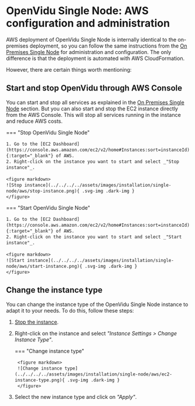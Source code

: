 # OpenVidu Single Node: AWS configuration and administration

AWS deployment of OpenVidu Single Node is internally identical to the on-premises deployment, so you can follow the same instructions from the [On Premises Single Node](./on-premises.md) for administration and configuration. The only difference is that the deployment is automated with AWS CloudFormation.

However, there are certain things worth mentioning:

## Start and stop OpenVidu through AWS Console

You can start and stop all services as explained in the [On Premises Single Node](./on-premises.md#starting-stopping-and-restarting-openvidu) section. But you can also start and stop the EC2 instance directly from the AWS Console. This will stop all services running in the instance and reduce AWS costs.

=== "Stop OpenVidu Single Node"

    1. Go to the [EC2 Dashboard](https://console.aws.amazon.com/ec2/v2/home#Instances:sort=instanceId){:target="_blank"} of AWS.
    2. Right-click on the instance you want to start and select _"Stop instance"_.

    <figure markdown>
    ![Stop instance](../../../../assets/images/installation/single-node/aws/stop-instance.png){ .svg-img .dark-img }
    </figure>

=== "Start OpenVidu Single Node"

    1. Go to the [EC2 Dashboard](https://console.aws.amazon.com/ec2/v2/home#Instances:sort=instanceId){:target="_blank"} of AWS.
    2. Right-click on the instance you want to start and select _"Start instance"_.

    <figure markdown>
    ![Start instance](../../../../assets/images/installation/single-node/aws/start-instance.png){ .svg-img .dark-img }
    </figure>

## Change the instance type

You can change the instance type of the OpenVidu Single Node instance to adapt it to your needs. To do this, follow these steps:

1. [Stop the instance](#start-and-stop-openvidu-through-aws-console).
2. Right-click on the instance and select _"Instance Settings > Change Instance Type"_.

    === "Change instance type"

        <figure markdown>
        ![Change instance type](../../../../assets/images/installation/single-node/aws/ec2-instance-type.png){ .svg-img .dark-img }
        </figure>

3. Select the new instance type and click on _"Apply"_.

